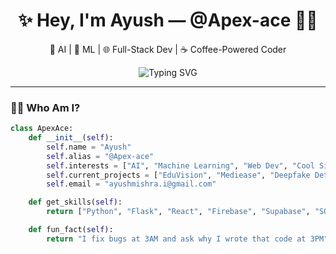 <h1 align="center">✨ Hey, I'm Ayush — @Apex-ace 👩‍💻</h1>
<p align="center">🚀 AI | 🧠 ML | 🌐 Full-Stack Dev | ☕ Coffee-Powered Coder</p>

<div align="center">
  <img src="https://readme-typing-svg.demolab.com?font=Fira+Code&pause=1000&center=true&vCenter=true&multiline=true&width=435&lines=Turning+coffee+into+code...;Always+learning,+always+building.;AI-powered+dreamer+%E2%9C%A8" alt="Typing SVG" />
</div>

---

### 👩‍🔬 Who Am I?

```python
class ApexAce:
    def __init__(self):
        self.name = "Ayush"
        self.alias = "@Apex-ace"
        self.interests = ["AI", "Machine Learning", "Web Dev", "Cool Side Projects"]
        self.current_projects = ["EduVision", "Mediease", "Deepfake Detector"]
        self.email = "ayushmishra.i@gmail.com"

    def get_skills(self):
        return ["Python", "Flask", "React", "Firebase", "Supabase", "SQL", "ML"]

    def fun_fact(self):
        return "I fix bugs at 3AM and ask why I wrote that code at 3PM"
